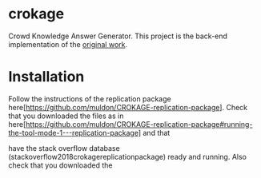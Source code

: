 # crokage
Crowd Knowledge Answer Generator. This project is the back-end implementation of the [original work](https://github.com/muldon/CROKAGE-replication-package). 

# Installation
Follow the instructions of the replication package here[https://github.com/muldon/CROKAGE-replication-package]. Check that you downloaded the files as in here[https://github.com/muldon/CROKAGE-replication-package#running-the-tool-mode-1---replication-package] and that 

have the stack overflow database (stackoverflow2018crokagereplicationpackage) ready and running. Also check that you downloaded the    
